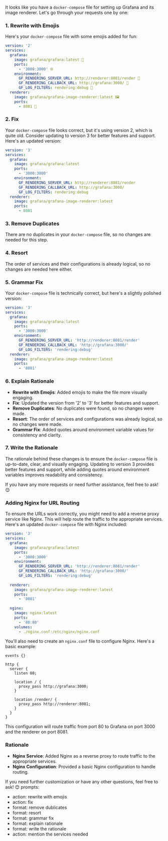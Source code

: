 It looks like you have a `docker-compose` file for setting up Grafana and its image renderer. Let's go through your requests one by one:

### 1. Rewrite with Emojis
Here's your `docker-compose` file with some emojis added for fun:

```yaml
version: '2'
services:
  grafana:
    image: grafana/grafana:latest 🚀
    ports:
      - '3000:3000' 🌐
    environment:
      GF_RENDERING_SERVER_URL: http://renderer:8081/render 🌟
      GF_RENDERING_CALLBACK_URL: http://grafana:3000/ 🔄
      GF_LOG_FILTERS: rendering:debug 🐛
  renderer:
    image: grafana/grafana-image-renderer:latest 🖼️
    ports:
      - 8081 🔌
```

### 2. Fix
Your `docker-compose` file looks correct, but it's using version 2, which is quite old. Consider updating to version 3 for better features and support. Here's an updated version:

```yaml
version: '3'
services:
  grafana:
    image: grafana/grafana:latest
    ports:
      - '3000:3000'
    environment:
      GF_RENDERING_SERVER_URL: http://renderer:8081/render
      GF_RENDERING_CALLBACK_URL: http://grafana:3000/
      GF_LOG_FILTERS: rendering:debug
  renderer:
    image: grafana/grafana-image-renderer:latest
    ports:
      - 8081
```

### 3. Remove Duplicates
There are no duplicates in your `docker-compose` file, so no changes are needed for this step.

### 4. Resort
The order of services and their configurations is already logical, so no changes are needed here either.

### 5. Grammar Fix
Your `docker-compose` file is technically correct, but here's a slightly polished version:

```yaml
version: '3'
services:
  grafana:
    image: grafana/grafana:latest
    ports:
      - '3000:3000'
    environment:
      GF_RENDERING_SERVER_URL: 'http://renderer:8081/render'
      GF_RENDERING_CALLBACK_URL: 'http://grafana:3000/'
      GF_LOG_FILTERS: 'rendering:debug'
  renderer:
    image: grafana/grafana-image-renderer:latest
    ports:
      - '8081'
```

### 6. Explain Rationale
- **Rewrite with Emojis**: Added emojis to make the file more visually engaging.
- **Fix**: Updated the version from '2' to '3' for better features and support.
- **Remove Duplicates**: No duplicates were found, so no changes were made.
- **Resort**: The order of services and configurations was already logical, so no changes were made.
- **Grammar Fix**: Added quotes around environment variable values for consistency and clarity.

### 7. Write the Rationale
The rationale behind these changes is to ensure the `docker-compose` file is up-to-date, clear, and visually engaging. Updating to version 3 provides better features and support, while adding quotes around environment variables improves readability and consistency.

If you have any more requests or need further assistance, feel free to ask! 😊

### Adding Nginx for URL Routing
To ensure the URLs work correctly, you might need to add a reverse proxy service like Nginx. This will help route the traffic to the appropriate services. Here's an updated `docker-compose` file with Nginx included:

```yaml
version: '3'
services:
  grafana:
    image: grafana/grafana:latest
    ports:
      - '3000:3000'
    environment:
      GF_RENDERING_SERVER_URL: 'http://renderer:8081/render'
      GF_RENDERING_CALLBACK_URL: 'http://grafana:3000/'
      GF_LOG_FILTERS: 'rendering:debug'
  
  renderer:
    image: grafana/grafana-image-renderer:latest
    ports:
      - '8081'
  
  nginx:
    image: nginx:latest
    ports:
      - '80:80'
    volumes:
      - ./nginx.conf:/etc/nginx/nginx.conf
```

You'll also need to create an `nginx.conf` file to configure Nginx. Here's a basic example:

```nginx
events {}

http {
  server {
    listen 80;

    location / {
      proxy_pass http://grafana:3000;
    }

    location /render/ {
      proxy_pass http://renderer:8081;
    }
  }
}
```

This configuration will route traffic from port 80 to Grafana on port 3000 and the renderer on port 8081.

### Rationale
- **Nginx Service**: Added Nginx as a reverse proxy to route traffic to the appropriate services.
- **Nginx Configuration**: Provided a basic Nginx configuration to handle routing.

If you need further customization or have any other questions, feel free to ask! 😊
prompts:
- action: rewrite with emojis
- action: fix
- format: remove dublicates
- format: resort
- format: grammar fix
- format: explain rationale
- format: write the rationale
- action: mention the services needed
